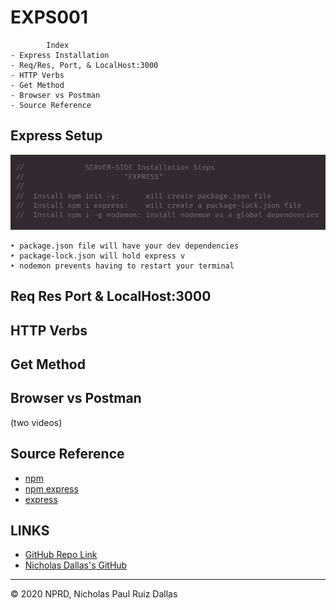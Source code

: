 # EXPS001

```
        Index
- Express Installation
- Req/Res, Port, & LocalHost:3000
- HTTP Verbs
- Get Method 
- Browser vs Postman
- Source Reference
```

## Express Setup 

![installation](./photos/installationSteps.png)

    ‣ package.json file will have your dev dependencies  
    ‣ package-lock.json will hold express v
    ‣ nodemon prevents having to restart your terminal

## Req Res Port & LocalHost:3000

## HTTP Verbs

## Get Method

## Browser vs Postman

(two videos)


## Source Reference 

- [npm](https://www.npmjs.com/)
- [npm express](https://www.npmjs.com/package/express)
- [express](https://expressjs.com/)

## LINKS

- [GitHub Repo Link](https://github.com/nicholasd-uci/EXPS001)
- [Nicholas Dallas's GitHub](https://github.com/nicholasd-uci)

- - -
© 2020 NPRD, Nicholas Paul Ruiz Dallas